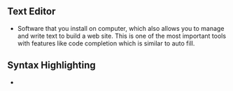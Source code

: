 ## Text Editor ##
- Software that you install on computer, which also allows you to manage and write text to build a web site. This is one of the most important tools with features like code completion which is similar to auto fill.

## Syntax Highlighting ##
-
